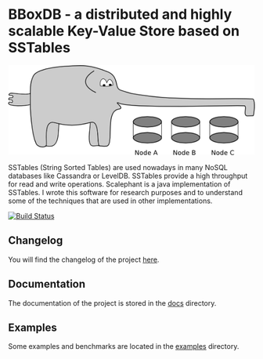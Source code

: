 # BBoxDB - a distributed and highly scalable Key-Value Store based on SSTables

![BBoxDB Logo](docs/scalephant.png)

SSTables (String Sorted Tables) are used nowadays in many NoSQL databases like Cassandra or LevelDB. SSTables provide a high throughput for read and write operations. Scalephant is a java implementation of SSTables. I wrote this software for research purposes and to understand some of the techniques that are used in other implementations.

[![Build Status](https://travis-ci.org/jnidzwetzki/bboxdb.svg?branch=master)](https://travis-ci.org/jnidzwetzki/bboxdb)


## Changelog
You will find the changelog of the project [here](changelog.md).

## Documentation 
The documentation of the project is stored in the [docs](docs/) directory.

## Examples 
Some examples and benchmarks are located in the [examples](examples/) directory.
